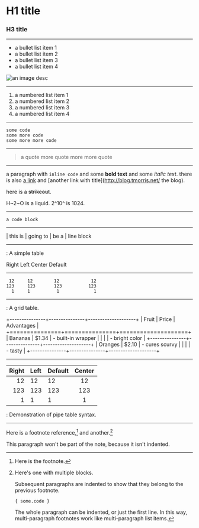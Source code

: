 # H1 title

### H3 title

----

* a bullet list item 1
* a bullet list item 2
* a bullet list item 3
* a bullet list item 4

![an image desc](http://i.imgur.com/0h9dFhl.png)

----

1. a numbered list item 1
2. a numbered list item 2
3. a numbered list item 3
4. a numbered list item 4

----

    some code
    some more code
    some more more code

----

> a quote
> more quote
> more more quote

----

a paragraph with `inline code` and some **bold text** and some *italic text*.
there is also [a link](http://google.com) and [another link with title](http://blog.tmorris.net/ the blog).

here is a ~~strikeout~~.

H~2~O is a liquid.  2^10^ is 1024.

----

~~~
a code block
~~~

----

| this is
| going to
| be a 
| line block

----

: A simple table

  Right     Left     Center     Default
-------     ------ ----------   -------
     12     12        12            12
    123     123       123          123
      1     1          1             1

----

: A grid table.

+---------------+---------------+--------------------+
| Fruit         | Price         | Advantages         |
+===============+===============+====================+
| Bananas       | $1.34         | - built-in wrapper |
|               |               | - bright color     |
+---------------+---------------+--------------------+
| Oranges       | $2.10         | - cures scurvy     |
|               |               | - tasty            |
+---------------+---------------+--------------------+

----

| Right | Left | Default | Center |
|------:|:-----|---------|:------:|
|   12  |  12  |    12   |    12  |
|  123  |  123 |   123   |   123  |
|    1  |    1 |     1   |     1  |

  : Demonstration of pipe table syntax.

----

Here is a footnote reference,[^1] and another.[^longnote]

[^1]: Here is the footnote.

[^longnote]: Here's one with multiple blocks.

    Subsequent paragraphs are indented to show that they
belong to the previous footnote.

        { some.code }

    The whole paragraph can be indented, or just the first
    line.  In this way, multi-paragraph footnotes work like
    multi-paragraph list items.

This paragraph won't be part of the note, because it
isn't indented.
